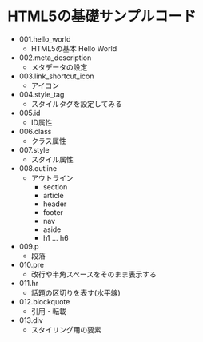 # HTML5の基礎サンプルコード

* 001.hello_world
    + HTML5の基本 Hello World
* 002.meta_description
    + メタデータの設定
* 003.link_shortcut_icon
    + アイコン
* 004.style_tag
    + スタイルタグを設定してみる
* 005.id
    + ID属性
* 006.class
    + クラス属性
* 007.style
    + スタイル属性
* 008.outline
    + アウトライン
        - section
        - article
        - header
        - footer
        - nav
        - aside
        - h1 ... h6
* 009.p
    + 段落
* 010.pre
    + 改行や半角スペースをそのまま表示する
* 011.hr
    + 話題の区切りを表す(水平線)
* 012.blockquote
    + 引用・転載
* 013.div
    + スタイリング用の要素
